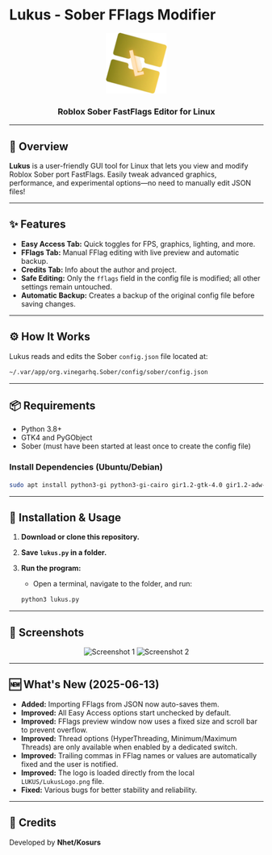 
# Lukus - Sober FFlags Modifier

<div align="center">
  <img src="LUKUS/LukusLogo.png" alt="Lukus Logo" width="120" />
  <h3>Roblox Sober FastFlags Editor for Linux</h3>
</div>

---

## 📝 Overview

**Lukus** is a user-friendly GUI tool for Linux that lets you view and modify Roblox Sober port FastFlags. Easily tweak advanced graphics, performance, and experimental options—no need to manually edit JSON files!

---

## ✨ Features

- **Easy Access Tab:** Quick toggles for FPS, graphics, lighting, and more.
- **FFlags Tab:** Manual FFlag editing with live preview and automatic backup.
- **Credits Tab:** Info about the author and project.
- **Safe Editing:** Only the `fflags` field in the config file is modified; all other settings remain untouched.
- **Automatic Backup:** Creates a backup of the original config file before saving changes.

---

## ⚙️ How It Works

Lukus reads and edits the Sober `config.json` file located at:

```bash
~/.var/app/org.vinegarhq.Sober/config/sober/config.json
```

---

## 📦 Requirements

- Python 3.8+
- GTK4 and PyGObject
- Sober (must have been started at least once to create the config file)

### Install Dependencies (Ubuntu/Debian)

```bash
sudo apt install python3-gi python3-gi-cairo gir1.2-gtk-4.0 gir1.2-adw-1 libadwaita-1-dev
```

---

## 🚀 Installation & Usage

1. **Download or clone this repository.**
2. **Save `lukus.py` in a folder.**
3. **Run the program:**
   - Open a terminal, navigate to the folder, and run:

   ```bash
   python3 lukus.py
   ```

---

## 📸 Screenshots

<div align="center">
  <img src="https://i.ibb.co/yBM2GKZ2/Captura-de-tela-de-2025-05-31-18-23-09.png" alt="Screenshot 1" width="400" />
  <img src="https://i.ibb.co/Cp6fCPkm/Captura-de-tela-de-2025-05-31-18-23-15.png" alt="Screenshot 2" width="400" />
</div>

---

## 🆕 What's New (2025-06-13)

- **Added:** Importing FFlags from JSON now auto-saves them.
- **Improved:** All Easy Access options start unchecked by default.
- **Improved:** FFlags preview window now uses a fixed size and scroll bar to prevent overflow.
- **Improved:** Thread options (HyperThreading, Minimum/Maximum Threads) are only available when enabled by a dedicated switch.
- **Improved:** Trailing commas in FFlag names or values are automatically fixed and the user is notified.
- **Improved:** The logo is loaded directly from the local `LUKUS/LukusLogo.png` file.
- **Fixed:** Various bugs for better stability and reliability.

---

## 👤 Credits

Developed by **Nhet/Kosurs**


